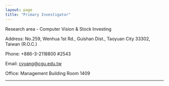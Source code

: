 ```yaml
---
layout: page
title: "Primary Investigator"
---
```


Research area - Computer Vision & Stock Investing

Address: No.259, Wenhua 1st Rd., Guishan Dist., Taoyuan City 33302, Taiwan (R.O.C.)

Phone: +886-3-2118800 #2543

Email: cyyang@cgu.edu.tw

Office: Management Building Room 1409

---